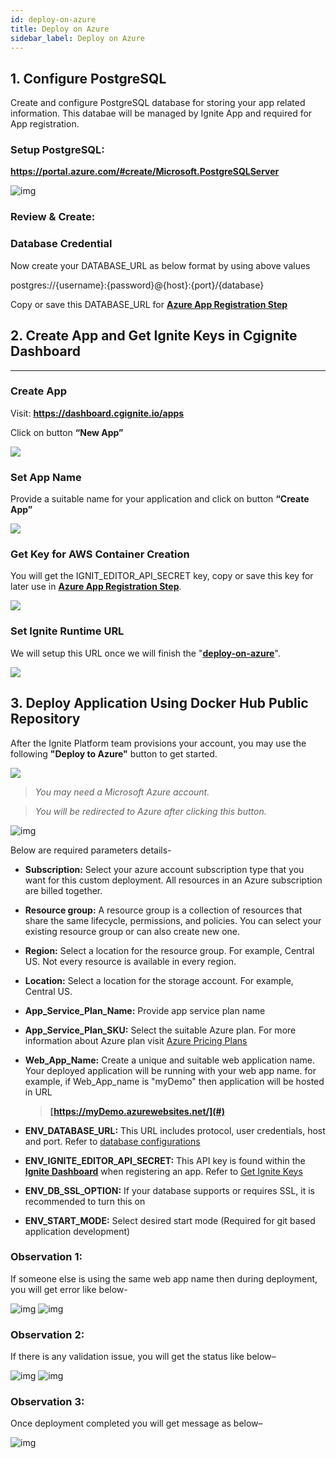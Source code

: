 ```yaml
---
id: deploy-on-azure
title: Deploy on Azure
sidebar_label: Deploy on Azure
---
```


## 1. Configure PostgreSQL

Create and configure PostgreSQL database for storing your app related information. This databae will be managed by Ignite App and required for App registration.

### Setup PostgreSQL:

**<u><a href="https://portal.azure.com/#create/Microsoft.PostgreSQLServer" target="_blank">https://portal.azure.com/#create/Microsoft.PostgreSQLServer</a></u>**

![img](/assets/docs/deploy-to-azure/postgresql-basic.png)

### Review & Create:

### Database Credential

Now create your DATABASE_URL as below format by using above values

postgres://{username}:{password}@{host}:{port}/{database}

Copy or save this DATABASE_URL for <u>**[Azure App Registration Step](#3-deploy-application-using-docker-hub-public-repository)**</u>

## 2. Create App and Get Ignite Keys in Cgignite Dashboard

<hr></hr>

### Create App

Visit: **<u><a href="https://dashboard.cgignite.io/apps" target="_blank">https://dashboard.cgignite.io/apps</a></u>**

Click on button **“New App”**

![](/assets/docs/deploy-to-azure/new-app.png)

### Set App Name

Provide a suitable name for your application and click on button **“Create App”**

![](/assets/docs/deploy-to-azure/new-app-popup.png)

### Get Key for AWS Container Creation

You will get the IGNIT_EDITOR_API_SECRET key, copy or save this key for later use in <u>**[Azure App Registration Step](#3-deploy-application-using-docker-hub-public-repository)**</u>.

![](/assets/docs/deploy-to-azure/ignite-runtime-registration.png)

### Set Ignite Runtime URL

We will setup this URL once we will finish the "<u>**[deploy-on-azure](#set-cgignite-dashboard-app)**</u>".

![](/assets/docs/deploy-to-azure/ignite-runtime-url-popup.png)




## 3. Deploy Application Using Docker Hub Public Repository

After the Ignite Platform team provisions your account, you may use the following **"Deploy to Azure"** button to get started.

<a href="https://portal.azure.com/#create/Microsoft.Template/uri/https%3A%2F%2Fraw.githubusercontent.com%2FCybergroup-Research%2Fignite-runtime-image%2Fmaster%2Fazure-app-service-dockerhub-public-image.json" target="_blank"><img src="/assets/docs/deploy-to-azure/deploy-to-azure.png"></img></a>

> *You may need a Microsoft Azure account.*

> *You will be redirected to Azure after clicking this button.*

![img](/assets/docs/deploy-to-azure/custom-deployment.png)

Below are required parameters details-

- **Subscription:** Select your azure account subscription type that you want for this custom deployment.
All resources in an Azure subscription are billed together.

- **Resource group:** A resource group is a collection of resources that share the same lifecycle, permissions, and policies. You can select your existing resource group or can also create new one.

- **Region:** Select a location for the resource group. For example, Central US. Not every resource is available in every region.

- **Location:** Select a location for the storage account. For example, Central US.

- **App_Service_Plan_Name:** Provide app service plan name

- **App_Service_Plan_SKU:** Select the suitable Azure plan. For more information about Azure plan visit <u><a href="https://azure.microsoft.com/en-us/pricing/details/app-service/linux/" target="_blank">Azure Pricing Plans</a></u>

- **Web_App_Name:** Create a unique and suitable web application name. Your deployed application will be running with your web app name. for example, if Web_App_name is "myDemo" then application will be hosted in URL 
    > **[https://myDemo.azurewebsites.net/](#)**

- **ENV_DATABASE_URL:** This URL includes protocol, user credentials, host and port. Refer to [database configurations](#database-credential)

- **ENV_IGNITE_EDITOR_API_SECRET:** This API key is found within the **<u><a href="https://dashboard.cgignite.io/apps" target="_blank">Ignite Dashboard</a></u>** when registering an app. Refer to [Get Ignite Keys](#2-create-app-and-get-ignite-keys-in-cgignite-dashboard)

- **ENV_DB_SSL_OPTION:** If your database supports or requires SSL, it is recommended to turn this on

- **ENV_START_MODE:** Select desired start mode (Required for git based application development)

### Observation 1: 
If someone else is using the same web app name then during deployment, you will get error like below-

![img](/assets/docs/deploy-to-azure/deployment-failed.png)
![img](/assets/docs/deploy-to-azure/website-already-exist.png)

### Observation 2: 
If there is any validation issue, you will get the status like below–

![img](/assets/docs/deploy-to-azure/custom-deployment-failed.png)
![img](/assets/docs/deploy-to-azure/custom-deployment-success.png)

### Observation 3: 
Once deployment completed you will get message as below–

![img](/assets/docs/deploy-to-azure/deployment-complete-msg.png)



